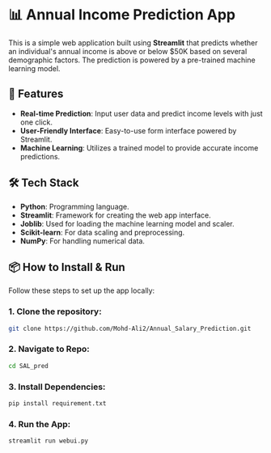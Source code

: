 # 📊 Annual Income Prediction App

This is a simple web application built using **Streamlit** that predicts whether an individual's annual income is above or below $50K based on several demographic factors. The prediction is powered by a pre-trained machine learning model.

## 🚀 Features

- **Real-time Prediction**: Input user data and predict income levels with just one click.
- **User-Friendly Interface**: Easy-to-use form interface powered by Streamlit.
- **Machine Learning**: Utilizes a trained model to provide accurate income predictions.

## 🛠️ Tech Stack

- **Python**: Programming language.
- **Streamlit**: Framework for creating the web app interface.
- **Joblib**: Used for loading the machine learning model and scaler.
- **Scikit-learn**: For data scaling and preprocessing.
- **NumPy**: For handling numerical data.

## 📦 How to Install & Run

Follow these steps to set up the app locally:

### 1. Clone the repository:
```bash
git clone https://github.com/Mohd-Ali2/Annual_Salary_Prediction.git
```
### 2. Navigate to Repo:
```bash
cd SAL_pred
```
### 3. Install Dependencies:
```bash
pip install requirement.txt
```
### 4. Run the App:
```bash
streamlit run webui.py
```
